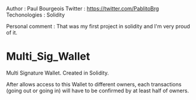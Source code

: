 
Author : Paul Bourgeois 
Twitter : https://twitter.com/PablitoBrg
Techonologies : Solidity 

Personal comment : 
  That was my first project in solidity and I'm very proud of it. 
  
  
# Multi_Sig_Wallet
Multi Signature Wallet. Created in Solidity. 

After allows access to this Wallet to different owners, each transactions (going out or going in) will have to be confirmed by at least half of owners. 

